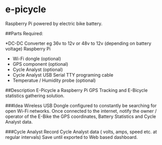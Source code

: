 # e-picycle

Raspberry Pi powered by electric bike battery.  

##Parts Required:

*DC-DC Converter eg 36v to 12v or 48v to 12v (depending on battery voltage)
Raspberry Pi
* Wi-Fi dongle (optional)
* GPS component (optional)
* Cycle Analyst (optional)
* Cycle Analyst USB Serial TTY programing cable
* Temperatue / Humidity probe (optional)

##Description
E-Picycle a Raspberry Pi GPS Tracking and E-Bicycle statistics gathering solution.

###Idea
Wireless USB Dongle configured to constantly be searching for open Wi-Fi networks. Once connected to the internet, notify the owner / operator of the E-Bike the GPS coordinates, Battery Statistics and Cycle Analyst data.

###Cycle Analyst
Record Cycle Analyst data ( volts, amps, speed etc. at regular intervals) Save until exported to Web based dashboard.
